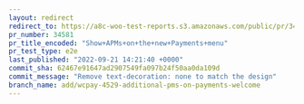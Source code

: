 ```yaml
---
layout: redirect
redirect_to: https://a8c-woo-test-reports.s3.amazonaws.com/public/pr/34581/e2e/index.html
pr_number: 34581
pr_title_encoded: "Show+APMs+on+the+new+Payments+menu"
pr_test_type: e2e
last_published: "2022-09-21 14:21:40 +0000"
commit_sha: 62467e91647ad2907549fa097b24f50aa0da109d
commit_message: "Remove text-decoration: none to match the design"
branch_name: add/wcpay-4529-additional-pms-on-payments-welcome
---
```

